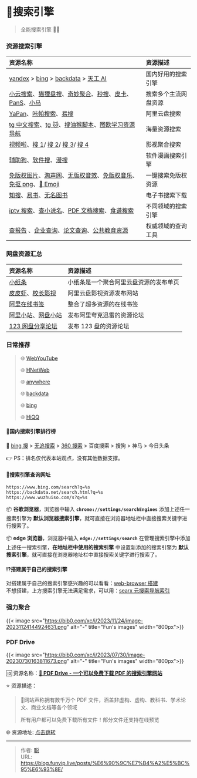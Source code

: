 # 🔎搜索引擎


> 全能搜索引擎 🌟🌟

<!--more-->

### 资源搜索引擎

| 资源名称                                                     | 资源描述             |
| :------------------------------------------------------------ | :-------------------- |
| [yandex](https://yandex.de/search/) > [bing](https://www.bing.com/) > [backdata](https://backdata.net/) > [天工 AI](https://search.tiangong.cn/) | 国内好用的搜索引擎   |
| [小云搜索](https://www.yunso.net/)、[猫狸盘搜](https://www.alipansou.com/)、[奇妙聚合](https://www.magicalsearch.top/main)、[秒搜](https://miaosou.fun/)、[皮卡](https://www.pikaso.top/)、[PanS](https://pansearch.long2ice.io/)、[小马](https://www.xiaomapan.com/) | 搜索多个主流网盘资源 |
| [YaPan](https://yapan.io/)、[咔帕搜索](https://www.cuppaso.com/)、[易搜](https://yiso.fun/) | 阿里云盘搜索         |
| [tg 中文搜索](https://tgso.pro/)、[tg 🐱](https://meow.tg/)、[搜油猴脚本](https://greasyfork.org/zh-CN)、[图欧学习资源导航](https://tuostudy.upnb.top/) | 海量资源搜索         |
| [视频啦](https://shipinla.com/)、[搜 1](https://xunso.fun/)/ [搜 2](https://qin520520.cn/app/index.html?id=shen)/ [搜 3](http://mx771.cn/app/index.html?id=test)/ [搜 4](http://www.9dups.com/app/index.html?id=test) | 影视聚合搜索         |
| [辅助狗](https://www.fuzhugou.com/)、[软件搜](https://rjss.pages.dev/)、[漫搜](https://www.mansou.co/) | 软件漫画搜索引擎     |
| [免版权图片](https://www.logosc.cn/so)、[淘声网](https://www.tosound.com/)、[无版权音效](https://taira-komori.jpn.org/freesoundcn.html)、[免版权音乐](https://pixabay.com/zh/music/)、[免抠 png](https://www.pngdirs.com/)、[🧐 Emoji](https://searchemoji.app/zh-hans) | 一键搜索免版权资源   |
| [知搜](https://zhiso.cc/)、[易书](https://search.zhelper.net/?[{"name":"Ylibrary","url":"https://api.ylibrary.org","type":"full","sensitive":false,"detail":true}])、[无名图书](https://www.book123.info/) | 电子书搜索下载       |
| [iptv 搜索](/dailyshare/tvbox/)、[查小说名](https://www.boyunso.com/)、[PDF 文档搜索](https://www.tacoso.cc/)、[食谱搜索](https://www.supercook.com/) | 不同领域的搜索引擎   |
| [查报告](http://report.seedsufe.com/) 、[企业查询](https://dingtalk.com/qidian/)、[论文查询](https://pubscholar.cn/)、[公共教育资源](https://www.smartedu.cn/) | 权威领域的查询工具   |

### 网盘资源汇总

| 资源名称                                                     | 资源描述                               |
| :------------------------------------------------------------ | :-------------------------------------- |
| [小纸条](https://ali.gitcafe.ink/)                           | 小纸条是一个聚合阿里云盘资源的发布单页 |
| [皮皮虾](https://ppxzy.me)、[校长影视](https://xzys.fun/)    | 阿里云盘影视资源发布网站               |
| [阿里在线书签](https://nav.xybin.top/#category-27)           | 整合了超多资源的在线书签               |
| [阿里小站](https://pan666.net)、[网盘小站](https://wpxz.pro) | 发布阿里夸克迅雷的资源论坛             |
| [123 网盘分享论坛](https://www.123panfx.com/)                | 发布 123 盘的资源论坛                  |

### 日常推荐

> 🌐 [WebYouTube](https://web.xn--xhqwov38c.com/)
>
> 🌐 [HNetWeb](https://webproxy.moeyy.xyz/)
>
> 🌐 [anywhere](https://web.xml.wiki/)
>
> 🌐 [backdata](https://backdata.net/search.html?q=backdata)
>
> 🌐 [bing](https://cn.bing.com/search?q=bing)
>
> 🌐 [HiQQ](https://nav.hiqq.com.cn/)

#### 🚩国内搜索引擎排行榜

🚀 [bing 搜](https://cn.bing.com/search?q=bing&ensearch=1&cc=us&tbn=all) > [无追搜索](https://www.wuzhuiso.com/s?q=%E6%97%A0%E8%BF%BD) > [360 搜索](https://www.so.com/s?q=360%E6%90%9C%E7%B4%A2) > 百度搜索 > 搜狗 > 神马 > 今日头条

👉 PS：排名仅代表本站观点，没有其他数据支撑。

#### 📌搜索引擎查询网址

```auto
https://www.bing.com/search?q=%s
https://backdata.net/search.html?q=%s
https://www.wuzhuiso.com/s?q=%s
```

📦️ **谷歌浏览器**，浏览器中输入 **`chrome://settings/searchEngines`** 添加上述任一搜索引擎为 **默认浏览器搜索引擎**，就可直接在浏览器地址栏中直接搜索关键字进行搜索了。

📦️ **edge 浏览器**，浏览器中输入 **`edge://settings/search`** 在管理搜索引擎中添加上述任一搜索引擎，**在地址栏中使用的搜索引擎** 中设置新添加的搜索引擎为 **默认搜索引擎**，就可直接在浏览器地址栏中直接搜索关键字进行搜索了。

#### ⁉️搭建属于自己的搜索引擎

对搭建属于自己的搜索引擎感兴趣的可以看看：[web-browser 搭建](https://blog.tanglu.me/web-browser/)  
不想搭建，上方搜索引擎无法满足需求，可以用：[searx 元搜索导航索引](https://searx.neocities.org/instancescores)

### 强力聚合

{{< image src="https://bib0.com/xc/i/2023/11/24/image-20231124144924631.png" alt="-"  title="Fun's images"  width="800px">}}   


### PDF Drive

{{< image src="https://bib0.com/xc/i/2023/07/30/image-20230730163811673.png" alt="-"  title="Fun's images"  width="800px">}}    

🆔  资源名称：[**📂 PDF Drive - 一个可以免费下载 PDF 的搜索引擎网站**](https://www.pdfdrive.com/)

⭐️  资源描述：

> 📄网站声称拥有数千万个 PDF 文件，涵盖非虚构、虚构、教科书、学术论文、商业文档等各个领域
>
> 所有用户都可以免费下载所有文件！部分文件还支持在线预览
>

🌐 资源地址: [点击跳转](https://www.pdfdrive.com/) 



---

> 作者: [聪](/about)  
> URL: https://blog.funvip.live/posts/%E6%90%9C%E7%B4%A2%E5%BC%95%E6%93%8E/  


